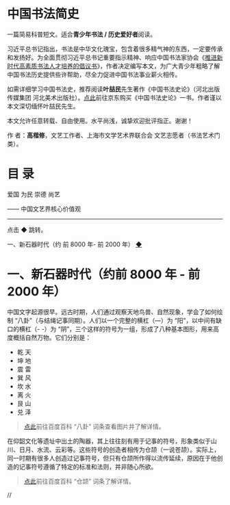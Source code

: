# 中国书法简史

一篇简易科普短文。适合**青少年书法 / 历史爱好者**阅读。

习近平总书记指出，书法是中华文化瑰宝，包含着很多精气神的东西，一定要传承和发扬好。为全面贯彻习近平总书记重要指示精神、响应中国书法家协会《[推进新时代高素质书法人才培养的倡议书](http://www.cca1981.org.cn/xwtj/202303/t20230301_1273878.html)》，作者决定编写本文，为广大青少年粗略了解中国书法历史提供些许帮助，尽全力促进中国书法事业薪火相传。

如需详细学习中国书法史，推荐阅读**叶喆民**先生著作《中国书法史论》（河北出版传媒集团 河北美术出版社）。[点此](https://item.jd.com/28672549908.html)前往京东购买《中国书法史论》一书。作者谨以本文深切缅怀叶喆民先生。

本文允许任意转载、自由使用。水平尚浅，诚挚欢迎批评指正。谢谢！

作 者：**高楷修**，文艺工作者、上海市文学艺术界联合会 文艺志愿者（书法艺术门类）。

# 目 录

爱国 为民 崇德 尚艺

—— 中国文艺界核心价值观

---

点击 ◆ 跳转。

一、新石器时代（约 前 8000 年- 前 2000 年） [◆](https://github.com/Lingggao/BHCC#%E4%B8%AD%E5%9B%BD%E4%B9%A6%E6%B3%95%E7%AE%80%E5%8F%B2)

# 一、新石器时代（约前 8000 年 - 前 2000 年）

中国文字起源很早。远古时期，人们通过观察天地鸟兽、自然现象，学会了如何绘制 “八卦”（与结绳记事同期）。人们以一个完整的横杠（—）为 “阳”，以中间有缺口的横杠（- -）为 “阴”，三个这样的符号为一组，形成了八种基本图形，用来高度概括自然万物。它们分别是：

- 乾 天
- 坤 地
- 震 雷
- 巽 风
- 坎 水
- 离 火
- 艮 山
- 兑 泽

> [点此](https://baike.baidu.com/item/%E5%85%AB%E5%8D%A6/166475)前往百度百科 “八卦” 词条查看图片并了解详情。

在仰韶文化等遗址中出土的陶器，其上往往刻有用于记事的符号，形象类似于山川、日月、水流、云彩等。这些符号的创造者相传为仓颉（一说苍颉）。实际上，同一时期有很多人创造过记事符号，但只有仓颉所作得以流传延续，原因在于他创造的记事符号遵循了特定的标准和法则，并非随心所欲。

> [点此](https://baike.baidu.com/item/%E4%BB%93%E9%A2%89/735)前往百度百科 “仓颉” 词条了解详情。

//
